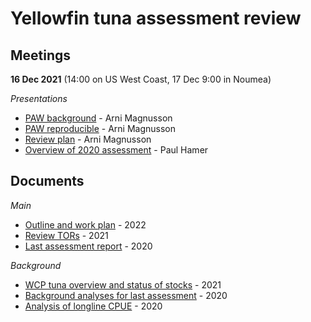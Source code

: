 # Yellowfin tuna assessment review

## Meetings

**16 Dec 2021** (14:00 on US West Coast, 17 Dec 9:00 in Noumea)

*Presentations*

- [PAW background](pdf/yft_review_2022_03_31_paw_background.pdf) - Arni Magnusson
- [PAW reproducible](pdf/yft_review_2022_03_31_paw_reproducible.pdf) - Arni Magnusson
- [Review plan](pdf/yft_review_2021_12_17_plan.pdf) - Arni Magnusson
- [Overview of 2020 assessment](pdf/yft_review_2021_12_17_assmt.pdf) - Paul Hamer

## Documents

*Main*

- [Outline and work plan](pdf/yft_review_2022_02_25_outline.pdf) - 2022
- [Review TORs](pdf/WCPFC-SC17-SA-WP-06_Rev_YFT_peer_rev_TOR_Final_after_SC17.pdf) - 2021
- [Last assessment report](pdf/WCPFC-SC16-SA-WP-04_YFT_stock_assessment_2020_Rev3.pdf) - 2020

*Background*

- [WCP tuna overview and status of stocks](pdf/Hare_21_western_central_Pacific_tuna_fishery_stock_overview_2020.pdf) - 2021
- [Background analyses for last assessment](pdf/WCPFC-SC16-SA-IP-06_BET_YFT_assess_back_analysesFNL.pdf) - 2020
- [Analysis of longline CPUE](pdf/WCPFC-SC16-SA-IP-07_CPUE_anal_bet_yft_FINAL.pdf) - 2020
